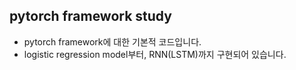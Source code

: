 ## pytorch framework study
- pytorch framework에 대한 기본적 코드입니다.
- logistic regression model부터, RNN(LSTM)까지 구현되어 있습니다.

